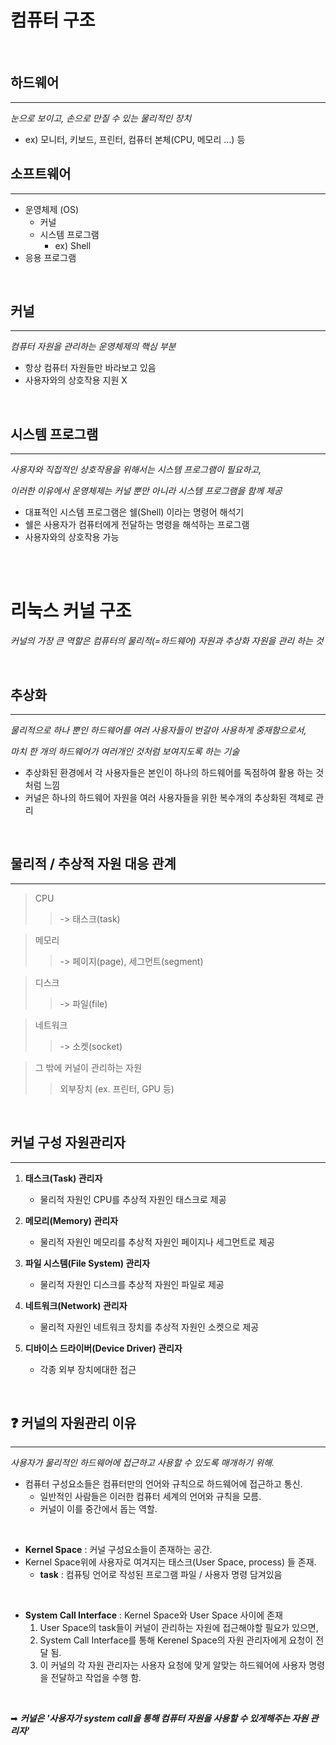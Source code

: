 # 컴퓨터 구조

<br/>

## 하드웨어
---

*눈으로 보이고, 손으로 만질 수 있는 물리적인 장치*
- ex) 모니터, 키보드, 프린터, 컴퓨터 본체(CPU, 메모리 ...) 등

## 소프트웨어
---

- 운영체제 (OS) 
  - 커널
  - 시스템 프로그램 
    - ex) Shell
- 응용 프로그램

<br/>

## 커널
---

*컴퓨터 자원을 관리하는 운영체제의 핵심 부분*
- 항상 컴퓨터 자원들만 바라보고 있음
- 사용자와의 상호작용 지원 X

<br/>

## 시스템 프로그램
---

*사용자와 직접적인 상호작용을 위해서는 시스템 프로그램이 필요하고,*

*이러한 이유에서 운영체제는 커널 뿐만 아니라 시스템 프로그램을 함께 제공*

- 대표적인 시스템 프로그램은 쉘(Shell) 이라는 명령어 해석기
- 쉘은 사용자가 컴퓨터에게 전달하는 명령을 해석하는 프로그램
- 사용자와의 상호작용 가능

<br/>
<br/>

# 리눅스 커널 구조

*커널의 가장 큰 역할은 컴퓨터의 물리적(=하드웨어) 자원과 추상화 자원을 관리 하는 것*

<br/>

## 추상화
---

*물리적으로 하나 뿐인 하드웨어를 여러 사용자들이 번갈아 사용하게 중재함으로서,*

*마치 한 개의 하드웨어가 여러개인 것처럼 보여지도록 하는 기술*

- 추상화된 환경에서 각 사용자들은 본인이 하나의 하드웨어를 독점하여 활용 하는 것 처럼 느낌
- 커널은 하나의 하드웨어 자원을 여러 사용자들을 위한 복수개의 추상화된 객체로 관리

<br/>

## 물리적 / 추상적 자원 대응 관계
---

> CPU 
> > -> 태스크(task)

> 메모리 
> > -> 페이지(page), 세그먼트(segment)

> 디스크 
> > -> 파일(file)

> 네트워크 
> > -> 소켓(socket)

> 그 밖에 커널이 관리하는 자원 
> > 외부장치 (ex. 프린터, GPU 등) 

<br/>

## 커널 구성 자원관리자
---

1. **태스크(Task) 관리자**
   - 물리적 자원인 CPU를 추상적 자원인 태스크로 제공 

2. **메모리(Memory) 관리자**
   - 물리적 자원인 메모리를 추상적 자원인 페이지나 세그먼트로 제공

3. **파일 시스템(File System) 관리자**
   - 물리적 자원인 디스크를 추상적 자원인 파일로 제공

4. **네트워크(Network) 관리자**
   - 물리적 자원인 네트워크 장치를 추상적 자원인 소켓으로 제공

5. **디바이스 드라이버(Device Driver) 관리자**
   - 각종 외부 장치에대한 접근 

<br/>

## ❓ 커널의 자원관리 이유
---

*사용자가 물리적인 하드웨어에 접근하고 사용할 수 있도록 매개하기 위해.*
  
- 컴퓨터 구성요소들은 컴퓨터만의 언어와 규칙으로 하드웨어에 접근하고 통신.
  - 일반적인 사람들은 이러한 컴퓨터 세계의 언어와 규칙을 모름.
  - 커널이 이를 중간에서 돕는 역할.

<br/>

- **Kernel Space** : 커널 구성요소들이 존재하는 공간.
- Kernel Space위에 사용자로 여겨지는 태스크(User Space, process) 들 존재.
  - **task** : 컴퓨팅 언어로 작성된 프로그램 파일 / 사용자 명령 담겨있음

<br/>


- **System Call Interface** :  Kernel Space와 User Space 사이에 존재
  1. User Space의 task들이 커널이 관리하는 자원에 접근해야할 필요가 있으면,
  2. System Call Interface를 통해 Kerenel Space의 자원 관리자에게 요청이 전달 됨.
  3. 이 커널의 각 자원 관리자는 사용자 요청에 맞게 알맞는 하드웨어에 사용자 명령을 전달하고 작업을 수행 함.

<br/>

➡ ***커널은 '사용자가 system call을 통해 컴퓨터 자원을 사용할 수 있게해주는 자원 관리자'***